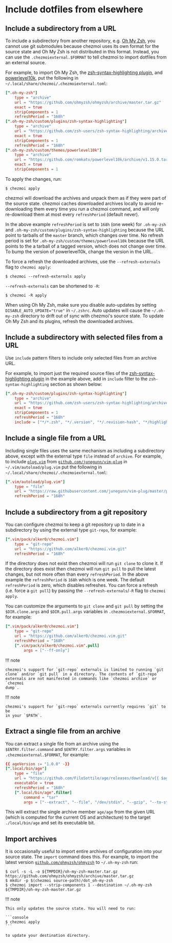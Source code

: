 # Include dotfiles from elsewhere

## Include a subdirectory from a URL

To include a subdirectory from another repository, e.g. [Oh My
Zsh](https://github.com/ohmyzsh/ohmyzsh), you cannot use git submodules because
chezmoi uses its own format for the source state and Oh My Zsh is not
distributed in this format. Instead, you can use the `.chezmoiexternal.$FORMAT`
to tell chezmoi to import dotfiles from an external source.

For example, to import Oh My Zsh, the [zsh-syntax-highlighting
plugin](https://github.com/zsh-users/zsh-syntax-highlighting), and
[powerlevel10k](https://github.com/romkatv/powerlevel10k), put the following in
`~/.local/share/chezmoi/.chezmoiexternal.toml`:

```toml title="~/.local/share/chezmoi/.chezmoiexternal.toml"
[".oh-my-zsh"]
    type = "archive"
    url = "https://github.com/ohmyzsh/ohmyzsh/archive/master.tar.gz"
    exact = true
    stripComponents = 1
    refreshPeriod = "168h"
[".oh-my-zsh/custom/plugins/zsh-syntax-highlighting"]
    type = "archive"
    url = "https://github.com/zsh-users/zsh-syntax-highlighting/archive/master.tar.gz"
    exact = true
    stripComponents = 1
    refreshPeriod = "168h"
[".oh-my-zsh/custom/themes/powerlevel10k"]
    type = "archive"
    url = "https://github.com/romkatv/powerlevel10k/archive/v1.15.0.tar.gz"
    exact = true
    stripComponents = 1
```

To apply the changes, run:

```console
$ chezmoi apply
```

chezmoi will download the archives and unpack them as if they were part of the
source state. chezmoi caches downloaded archives locally to avoid
re-downloading them every time you run a chezmoi command, and will only
re-download them at most every `refreshPeriod` (default never).

In the above example `refreshPeriod` is set to `168h` (one week) for
`.oh-my-zsh` and `.oh-my-zsh/custom/plugins/zsh-syntax-highlighting` because
the URL point to tarballs of the `master` branch, which changes over time. No
refresh period is set for `.oh-my-zsh/custom/themes/powerlevel10k` because the
URL points to the a tarball of a tagged version, which does not change over
time. To bump the version of powerlevel10k, change the version in the URL.

To force a refresh the downloaded archives, use the `--refresh-externals` flag
to `chezmoi apply`:

```console
$ chezmoi --refresh-externals apply
```

`--refresh-externals` can be shortened to `-R`:

```console
$ chezmoi -R apply
```

When using Oh My Zsh, make sure you disable auto-updates by setting
`DISABLE_AUTO_UPDATE="true"` in `~/.zshrc`. Auto updates will cause the
`~/.oh-my-zsh` directory to drift out of sync with chezmoi's source state. To
update Oh My Zsh and its plugins, refresh the downloaded archives.

## Include a subdirectory with selected files from a URL

Use `include` pattern filters to include only selected files from an archive
URL.

For example, to import just the required source files of the
[zsh-syntax-highlighting
plugin](https://github.com/zsh-users/zsh-syntax-highlighting) in the example
above, add in `include` filter to the `zsh-syntax-highlighting` section as shown
below:

```toml title="~/.local/share/chezmoi/.chezmoiexternal.toml"
[".oh-my-zsh/custom/plugins/zsh-syntax-highlighting"]
    type = "archive"
    url = "https://github.com/zsh-users/zsh-syntax-highlighting/archive/master.tar.gz"
    exact = true
    stripComponents = 1
    refreshPeriod = "168h"
    include = ["*/*.zsh", "*/.version", "*/.revision-hash", "*/highlighters/**"]
```

## Include a single file from a URL

Including single files uses the same mechanism as including a subdirectory
above, except with the external type `file` instead of `archive`. For example,
to include
[`plug.vim`](https://github.com/junegunn/vim-plug/blob/master/plug.vim) from
[`github.com/junegunn/vim-plug`](https://github.com/junegunn/vim-plug) in
`~/.vim/autoload/plug.vim` put the following in
`~/.local/share/chezmoi/.chezmoiexternal.toml`:

```toml title="~/.local/share/chezmoi/.chezmoiexternal.toml"
[".vim/autoload/plug.vim"]
    type = "file"
    url = "https://raw.githubusercontent.com/junegunn/vim-plug/master/plug.vim"
    refreshPeriod = "168h"
```

## Include a subdirectory from a git repository

You can configure chezmoi to keep a git repository up to date in a subdirectory
by using the external type `git-repo`, for example:

```toml title="~/.local/share/chezmoi/.chezmoiexternal.toml"
[".vim/pack/alker0/chezmoi.vim"]
    type = "git-repo"
    url = "https://github.com/alker0/chezmoi.vim.git"
    refreshPeriod = "168h"
```

If the directory does not exist then chezmoi will run `git clone` to clone it.
If the directory does exist then chezmoi will run `git pull` to pull the latest
changes, but not more often than every `refreshPeriod`. In the above example
the `refreshPeriod` is `168h` which is one week. The default `refreshPeriod` is
zero, which disables refreshes. You can force a refresh (i.e. force a `git
pull`) by passing the `--refresh-externals`/`-R` flag to `chezmoi apply`.

You can customize the arguments to `git clone` and `git pull` by setting the
`$DIR.clone.args` and `$DIR.pull.args` variables in `.chezmoiexternal.$FORMAT`,
for example:

```toml title="~/.local/share/chezmoi/.chezmoiexternal.toml"
[".vim/pack/alker0/chezmoi.vim"]
    type = "git-repo"
    url = "https://github.com/alker0/chezmoi.vim.git"
    refreshPeriod = "168h"
    [".vim/pack/alker0/chezmoi.vim".pull]
        args = ["--ff-only"]
```

!!! note

    chezmoi's support for `git-repo` externals is limited to running `git
    clone` and/or `git pull` in a directory. The contents of `git-repo`
    externals are not manifested in commands like `chezmoi archive` or `chezmoi
    dump`.

!!! note

    chezmoi's support for `git-repo` externals currently requires `git` to be
    in your `$PATH`.

## Extract a single file from an archive

You can extract a single file from an archive using the `$ENTRY.filter.command`
and `$ENTRY.filter.args` variables in `.chezmoiexternal.$FORMAT`, for example:

```toml title="~/.local/share/chezmoi/.chezmoiexternal.toml"
{{ ageVersion := "1.0.0" -}}
[".local/bin/age"]
    type = "file"
    url = "https://github.com/FiloSottile/age/releases/download/v{{ $ageVersion }}/age-v{{ $ageVersion }}-{{ .chezmoi.os }}-{{ .chezmoi.arch }}.tar.gz"
    executable = true
    refreshPeriod = "168h"
    [".local/bin/age".filter]
        command = "tar"
        args = ["--extract", "--file", "/dev/stdin", "--gzip", "--to-stdout", "age/age"]
```

This will extract the single archive member `age/age` from the given URL (which
is computed for the current OS and architecture) to the target
`./local/bin/age` and set its executable bit.

## Import archives

It is occasionally useful to import entire archives of configuration into your
source state. The `import` command does this. For example, to import the latest
version [`github.com/ohmyzsh/ohmyzsh`](https://github.com/ohmyzsh/ohmyzsh) to
`~/.oh-my-zsh` run:

```console
$ curl -s -L -o ${TMPDIR}/oh-my-zsh-master.tar.gz https://github.com/ohmyzsh/ohmyzsh/archive/master.tar.gz
$ mkdir -p $(chezmoi source-path)/dot_oh-my-zsh
$ chezmoi import --strip-components 1 --destination ~/.oh-my-zsh ${TMPDIR}/oh-my-zsh-master.tar.gz
```

!!! note

    This only updates the source state. You will need to run:

    ```console
    $ chezmoi apply
    ```

    to update your destination directory.
